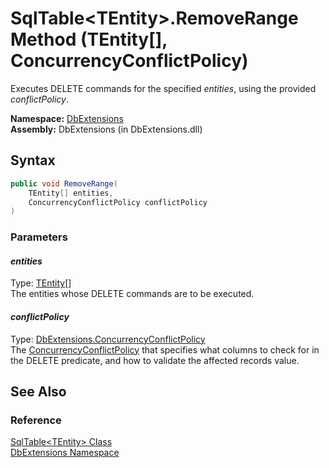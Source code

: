 SqlTable&lt;TEntity>.RemoveRange Method (TEntity[], ConcurrencyConflictPolicy)
==============================================================================
Executes DELETE commands for the specified *entities*, using the provided *conflictPolicy*.

**Namespace:** [DbExtensions][1]  
**Assembly:** DbExtensions (in DbExtensions.dll)

Syntax
------

```csharp
public void RemoveRange(
	TEntity[] entities,
	ConcurrencyConflictPolicy conflictPolicy
)
```

### Parameters

#### *entities*
Type: [TEntity][2][]  
The entities whose DELETE commands are to be executed.

#### *conflictPolicy*
Type: [DbExtensions.ConcurrencyConflictPolicy][3]  
 The [ConcurrencyConflictPolicy][3] that specifies what columns to check for in the DELETE predicate, and how to validate the affected records value.


See Also
--------

### Reference
[SqlTable&lt;TEntity> Class][2]  
[DbExtensions Namespace][1]  

[1]: ../README.md
[2]: README.md
[3]: ../ConcurrencyConflictPolicy/README.md